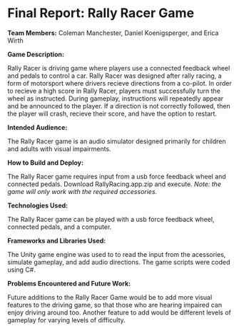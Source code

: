 # Final Report: Rally Racer Game #

**Team Members:** Coleman Manchester, Daniel Koenigsperger, and Erica Wirth

**Game Description:**

Rally Racer is driving game where players use a connected feedback wheel and pedals to control a car. Rally Racer was designed after rally racing, a form of motorsport where drivers recieve directions from a co-pilot. In order to recieve a high score in Rally Racer, players must successfully turn the wheel as instructed. During gameplay, instructions will repeatedly appear and be announced to the player. If a direction is not correctly followed, then the player will crash, recieve their score, and have the option to restart.


**Intended Audience:**

The Rally Racer game is an audio simulator designed primarily for children and adults with visual impairments.


**How to Build and Deploy:**

The Rally Racer game requires input from a usb force feedback wheel and connected pedals. Download RallyRacing.app.zip and execute. *Note: the game will only work with the required accessories.*

**Technologies Used:** 

The Rally Racer game can be played with a usb force feedback wheel, connected pedals, and a computer.


**Frameworks and Libraries Used:**

The Unity game engine was used to to read the input from the acessories, simulate gameplay, and add audio directions. The game scripts were coded using C#.


**Problems Encountered and Future Work:**

Future additions to the Rally Racer Game would be to add more visual features to the driving game, so that those who are hearing impaired can enjoy driving around too. Another feature to add would be different levels of gameplay for varying levels of difficulty.



